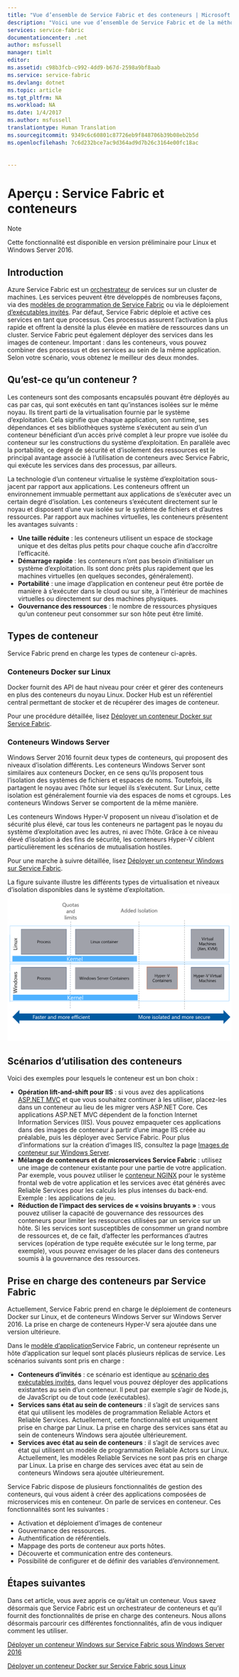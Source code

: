```yaml
---
title: "Vue d’ensemble de Service Fabric et des conteneurs | Microsoft Docs"
description: "Voici une vue d’ensemble de Service Fabric et de la méthode à suivre pour déployer des applications de microservices au moyen de conteneurs. Cet article fournit une vue d’ensemble de l’utilisation de conteneurs et des fonctionnalités disponibles dans Service Fabric."
services: service-fabric
documentationcenter: .net
author: msfussell
manager: timlt
editor: 
ms.assetid: c98b3fcb-c992-4dd9-b67d-2598a9bf8aab
ms.service: service-fabric
ms.devlang: dotnet
ms.topic: article
ms.tgt_pltfrm: NA
ms.workload: NA
ms.date: 1/4/2017
ms.author: msfussell
translationtype: Human Translation
ms.sourcegitcommit: 9349c6c60801c87726eb9f848706b39b08eb2b5d
ms.openlocfilehash: 7c6d232bce7ac9d364ad9d7b26c3164e00fc18ac


---
```

# <a name="preview-service-fabric-and-containers"></a>Aperçu : Service Fabric et conteneurs
> [!NOTE]
> Cette fonctionnalité est disponible en version préliminaire pour Linux et Windows Server 2016. 
>   

## <a name="introduction"></a>Introduction
Azure Service Fabric est un [orchestrateur](service-fabric-cluster-resource-manager-introduction.md) de services sur un cluster de machines. Les services peuvent être développés de nombreuses façons, via des [modèles de programmation de Service Fabric](service-fabric-choose-framework.md) ou via le déploiement [d’exécutables invités](service-fabric-deploy-existing-app.md). Par défaut, Service Fabric déploie et active ces services en tant que processus. Ces processus assurent l’activation la plus rapide et offrent la densité la plus élevée en matière de ressources dans un cluster. Service Fabric peut également déployer des services dans les images de conteneur. Important : dans les conteneurs, vous pouvez combiner des processus et des services au sein de la même application. Selon votre scénario, vous obtenez le meilleur des deux mondes.

## <a name="what-are-containers"></a>Qu’est-ce qu’un conteneur ?
Les conteneurs sont des composants encapsulés pouvant être déployés au cas par cas, qui sont exécutés en tant qu’instances isolées sur le même noyau. Ils tirent parti de la virtualisation fournie par le système d’exploitation. Cela signifie que chaque application, son runtime, ses dépendances et ses bibliothèques système s’exécutent au sein d’un conteneur bénéficiant d’un accès privé complet à leur propre vue isolée du conteneur sur les constructions du système d’exploitation. En parallèle avec la portabilité, ce degré de sécurité et d’isolement des ressources est le principal avantage associé à l’utilisation de conteneurs avec Service Fabric, qui exécute les services dans des processus, par ailleurs.

La technologie d’un conteneur virtualise le système d’exploitation sous-jacent par rapport aux applications. Les conteneurs offrent un environnement immuable permettant aux applications de s’exécuter avec un certain degré d’isolation. Les conteneurs s’exécutent directement sur le noyau et disposent d’une vue isolée sur le système de fichiers et d’autres ressources. Par rapport aux machines virtuelles, les conteneurs présentent les avantages suivants :

* **Une taille réduite** : les conteneurs utilisent un espace de stockage unique et des deltas plus petits pour chaque couche afin d’accroître l’efficacité.
* **Démarrage rapide** : les conteneurs n’ont pas besoin d’initialiser un système d’exploitation. Ils sont donc prêts plus rapidement que les machines virtuelles (en quelques secondes, généralement).
* **Portabilité** : une image d’application en conteneur peut être portée de manière à s’exécuter dans le cloud ou sur site, à l’intérieur de machines virtuelles ou directement sur des machines physiques.
* **Gouvernance des ressources** : le nombre de ressources physiques qu’un conteneur peut consommer sur son hôte peut être limité.

## <a name="container-types"></a>Types de conteneur
Service Fabric prend en charge les types de conteneur ci-après.

### <a name="docker-containers-on-linux"></a>Conteneurs Docker sur Linux
Docker fournit des API de haut niveau pour créer et gérer des conteneurs en plus des conteneurs du noyau Linux. Docker Hub est un référentiel central permettant de stocker et de récupérer des images de conteneur.

Pour une procédure détaillée, lisez [Déployer un conteneur Docker sur Service Fabric](service-fabric-deploy-container-linux.md).

### <a name="windows-server-containers"></a>Conteneurs Windows Server
Windows Server 2016 fournit deux types de conteneurs, qui proposent des niveaux d’isolation différents. Les conteneurs Windows Server sont similaires aux conteneurs Docker, en ce sens qu’ils proposent tous l’isolation des systèmes de fichiers et espaces de noms. Toutefois, ils partagent le noyau avec l’hôte sur lequel ils s’exécutent. Sur Linux, cette isolation est généralement fournie via des espaces de noms et cgroups. Les conteneurs Windows Server se comportent de la même manière.

Les conteneurs Windows Hyper-V proposent un niveau d’isolation et de sécurité plus élevé, car tous les conteneurs ne partagent pas le noyau du système d’exploitation avec les autres, ni avec l’hôte. Grâce à ce niveau élevé d’isolation à des fins de sécurité, les conteneurs Hyper-V ciblent particulièrement les scénarios de mutualisation hostiles.

Pour une marche à suivre détaillée, lisez [Déployer un conteneur Windows sur Service Fabric](service-fabric-deploy-container.md).

La figure suivante illustre les différents types de virtualisation et niveaux d’isolation disponibles dans le système d’exploitation.
![Plateforme Service Fabric][Image1]

## <a name="scenarios-for-using-containers"></a>Scénarios d’utilisation des conteneurs
Voici des exemples pour lesquels le conteneur est un bon choix :

* **Opération lift-and-shift pour IIS** : si vous avez des applications [ASP.NET MVC](https://www.asp.net/mvc) et que vous souhaitez continuer à les utiliser, placez-les dans un conteneur au lieu de les migrer vers ASP.NET Core. Ces applications ASP.NET MVC dépendent de la fonction Internet Information Services (IIS). Vous pouvez empaqueter ces applications dans des images de conteneur à partir d’une image IIS créée au préalable, puis les déployer avec Service Fabric. Pour plus d’informations sur la création d’images IIS, consultez la page [Images de conteneur sur Windows Server](https://msdn.microsoft.com/virtualization/windowscontainers/quick_start/quick_start_images).
* **Mélange de conteneurs et de microservices Service Fabric** : utilisez une image de conteneur existante pour une partie de votre application. Par exemple, vous pouvez utiliser le [conteneur NGINX](https://hub.docker.com/_/nginx/) pour le système frontal web de votre application et les services avec état générés avec Reliable Services pour les calculs les plus intenses du back-end. Exemple : les applications de jeu.
* **Réduction de l’impact des services de « voisins bruyants »** : vous pouvez utiliser la capacité de gouvernance des ressources des conteneurs pour limiter les ressources utilisées par un service sur un hôte. Si les services sont susceptibles de consommer un grand nombre de ressources et, de ce fait, d’affecter les performances d’autres services (opération de type requête exécutée sur le long terme, par exemple), vous pouvez envisager de les placer dans des conteneurs soumis à la gouvernance des ressources.

## <a name="service-fabric-support-for-containers"></a>Prise en charge des conteneurs par Service Fabric
Actuellement, Service Fabric prend en charge le déploiement de conteneurs Docker sur Linux, et de conteneurs Windows Server sur Windows Server 2016. La prise en charge de conteneurs Hyper-V sera ajoutée dans une version ultérieure.

Dans le [modèle d’application](service-fabric-application-model.md)Service Fabric, un conteneur représente un hôte d’application sur lequel sont placés plusieurs réplicas de service. Les scénarios suivants sont pris en charge :

* **Conteneurs d’invités** : ce scénario est identique au [scénario des exécutables invités](service-fabric-deploy-existing-app.md), dans lequel vous pouvez déployer des applications existantes au sein d’un conteneur. Il peut par exemple s’agir de Node.js, de JavaScript ou de tout code (exécutables).
* **Services sans état au sein de conteneurs** : il s’agit de services sans état qui utilisent les modèles de programmation Reliable Actors et Reliable Services. Actuellement, cette fonctionnalité est uniquement prise en charge par Linux. La prise en charge des services sans état au sein de conteneurs Windows sera ajoutée ultérieurement.
* **Services avec état au sein de conteneurs** : il s’agit de services avec état qui utilisent un modèle de programmation Reliable Actors sur Linux. Actuellement, les modèles Reliable Services ne sont pas pris en charge par Linux.  La prise en charge des services avec état au sein de conteneurs Windows sera ajoutée ultérieurement.

Service Fabric dispose de plusieurs fonctionnalités de gestion des conteneurs, qui vous aident à créer des applications composées de microservices mis en conteneur. On parle de services en conteneur. Ces fonctionnalités sont les suivantes :

* Activation et déploiement d’images de conteneur
* Gouvernance des ressources.
* Authentification de référentiels.
* Mappage des ports de conteneur aux ports hôtes.
* Découverte et communication entre des conteneurs.
* Possibilité de configurer et de définir des variables d’environnement.

## <a name="next-steps"></a>Étapes suivantes
Dans cet article, vous avez appris ce qu’était un conteneur. Vous savez désormais que Service Fabric est un orchestrateur de conteneurs et qu’il fournit des fonctionnalités de prise en charge des conteneurs. Nous allons désormais parcourir ces différentes fonctionnalités, afin de vous indiquer comment les utiliser.

[Déployer un conteneur Windows sur Service Fabric sous Windows Server 2016](service-fabric-deploy-container.md)

[Déployer un conteneur Docker sur Service Fabric sous Linux](service-fabric-deploy-container-linux.md)

[Image1]: media/service-fabric-containers/Service-Fabric-Types-of-Isolation.png



<!--HONumber=Jan17_HO2-->


